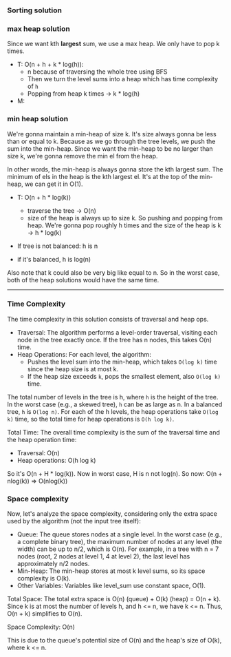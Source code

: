 ### Sorting solution

### max heap solution
Since we want kth **largest** sum, we use a max heap. We only have to pop k times.

- T: O(n + h + k * log(h)):
    - n because of traversing the whole tree using BFS
    - Then we turn the level sums into a heap which has time complexity of `h`
    - Popping from heap k times -> k * log(h)
- M: 

### min heap solution
We're gonna maintain a min-heap of size k. It's size always gonna be less than or equal to k. Because as we go through the
tree levels, we push the sum into the min-heap. Since we want the min-heap to be no larger than size k, we're gonna remove
the min el from the heap. 

In other words, the min-heap is always gonna store the kth largest sum. The minimum of els in the heap is the kth largest el.
It's at the top of the min-heap, we can get it in O(1).

- T: O(n + h * log(k))
    - traverse the tree -> O(n)
    - size of the heap is always up to size k. So pushing and popping from heap. We're gonna pop roughly h times and the size of the
    heap is k -> h * log(k)

- If tree is not balanced: h is n
- if it's balanced, h is log(n)

Also note that k could also be very big like equal to n. So in the worst case, both of the heap solutions would have the same
time.

---

### Time Complexity
The time complexity in this solution consists of traversal and heap ops.

- Traversal: The algorithm performs a level-order traversal, visiting each node in the tree exactly once. If the tree has n nodes, this takes O(n) time.
- Heap Operations: For each level, the algorithm:
  - Pushes the level sum into the min-heap, which takes `O(log k)` time since the heap size is at most k.
  - If the heap size exceeds `k`, pops the smallest element, also `O(log k)` time.

The total number of levels in the tree is h, where `h` is the height of the tree. In the worst case (e.g., a skewed tree),
`h` can be as large as n. In a balanced tree, `h` is `O(log n)`. For each of the h levels, the heap operations take `O(log k)` time,
so the total time for heap operations is `O(h log k)`.

Total Time: The overall time complexity is the sum of the traversal time and the heap operation time:

- Traversal: O(n)
- Heap operations: O(h log k)

So it's O(n + H * log(k)). Now in worst case, H is n not log(n). So now: O(n + nlog(k)) => O(nlog(k))

### Space complexity
Now, let's analyze the space complexity, considering only the extra space used by the algorithm (not the input tree itself):

- Queue: The queue stores nodes at a single level. In the worst case (e.g., a complete binary tree), the maximum number of
nodes at any level (the width) can be up to n/2, which is O(n). For example, in a tree with 
n = 7 nodes (root, 2 nodes at level 1, 4 at level 2), the last level has approximately n/2 nodes.
- Min-Heap: The min-heap stores at most k level sums, so its space complexity is O(k).
- Other Variables: Variables like level_sum use constant space, O(1).

Total Space: The total extra space is O(n) (queue) + O(k) (heap) = O(n + k). Since k is at most the number of levels h,
and h <= n, we have k <= n. Thus, O(n + k) simplifies to O(n).


Space Complexity: O(n)

This is due to the queue's potential size of O(n) and the heap's size of O(k), where k <= n.